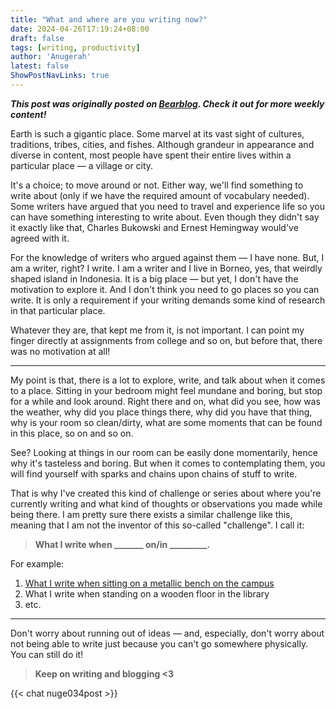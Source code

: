 ```yaml
---
title: "What and where are you writing now?"
date: 2024-04-26T17:19:24+08:00
draft: false
tags: [writing, productivity]
author: 'Anugerah'
latest: false
ShowPostNavLinks: true
---
```



***This post was originally posted on [Bearblog](https://factorygarden.bearblog.dev/what-and-where-are-you-writing-now/). Check it out for more weekly content!***


Earth is such a gigantic place. Some marvel at its vast sight of cultures, traditions, tribes, cities, and fishes. Although grandeur in appearance and diverse in content, most people have spent their entire lives within a particular place — a village or city.

It's a choice; to move around or not. Either way, we'll find something to write about (only if we have the required amount of vocabulary needed). Some writers have argued that you need to travel and experience life so you can have something interesting to write about. Even though they didn't say it exactly like that, Charles Bukowski and Ernest Hemingway would've agreed with it.

For the knowledge of writers who argued against them — I have none. But, I am a writer, right? I write. I am a writer and I live in Borneo, yes, that weirdly shaped island in Indonesia. It is a big place — but yet, I don't have the motivation to explore it. And I don't think you need to go places so you can write. It is only a requirement if your writing demands some kind of research in that particular place.

Whatever they are, that kept me from it, is not important. I can point my finger directly at assignments from college and so on, but before that, there was no motivation at all!

---

My point is that, there is a lot to explore, write, and talk about when it comes to a place. Sitting in your bedroom might feel mundane and boring, but stop for a while and look around. Right there and on, what did you see, how was the weather, why did you place things there, why did you have that thing, why is your room so clean/dirty, what are some moments that can be found in this place, so on and so on.

See? Looking at things in our room can be easily done momentarily, hence why it's tasteless and boring. But when it comes to contemplating them, you will find yourself with sparks and chains upon chains of stuff to write.

That is why I've created this kind of challenge or series about where you're currently writing and what kind of thoughts or observations you made while being there. I am pretty sure there exists a similar challenge like this, meaning that I am not the inventor of this so-called "challenge". I call it: 



> **What I write when _______ on/in _________.**

For example:
1. [What I write when sitting on a metallic bench on the campus](https://factorygarden.bearblog.dev/what-i-write-when-sitting-on-a-metallic-bench-on-the-campus/)
2. What I write when standing on a wooden floor in the library
3. etc.

---
Don't worry about running out of ideas — and, especially, don't worry about not being able to write just because you can't go somewhere physically. You can still do it!

> **Keep on writing and blogging <3**

{{< chat nuge034post >}}